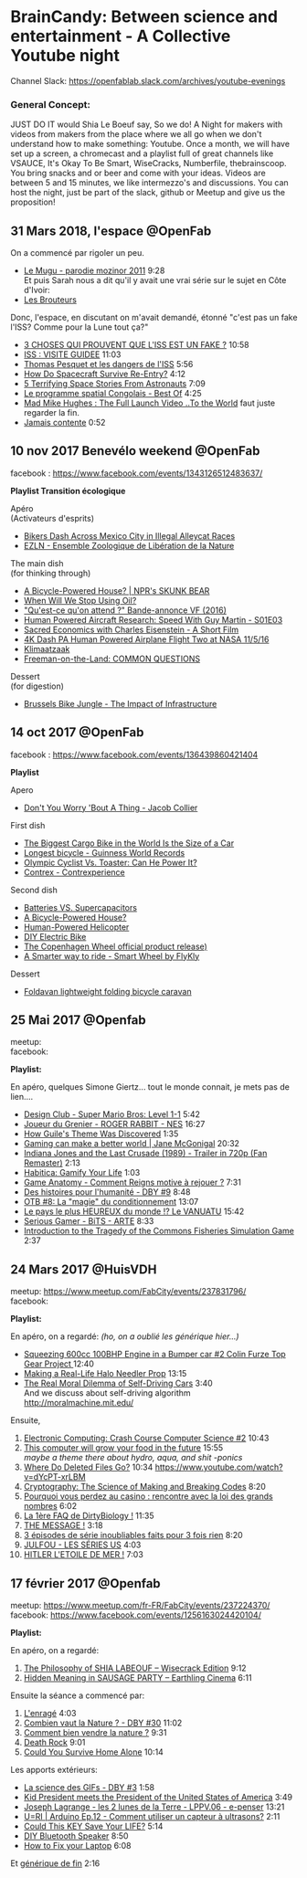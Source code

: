 # BrainCandy: Between science and entertainment - A Collective Youtube night

Channel Slack: https://openfablab.slack.com/archives/youtube-evenings  

### General Concept: 

JUST DO IT would Shia Le Boeuf say, So we do! 
A Night for makers with videos from makers from the place where we all go when we don't understand how to make something: Youtube. Once a month, we will have set up a screen, a chromecast and a playlist full of great channels like VSAUCE, It's Okay To Be Smart, WiseCracks, Numberfile, thebrainscoop. 
You bring snacks and or beer and come with your ideas. 
Videos are between 5 and 15 minutes, we like intermezzo's and discussions. 
You can host the night, just be part of the slack, github or Meetup and give us the proposition!

## 31 Mars 2018, l'espace @OpenFab

On a commencé par rigoler un peu.
- [Le Mugu - parodie mozinor 2011](https://www.youtube.com/watch?v=tMwJ2IqBFJs) 9:28  
Et puis Sarah nous a dit qu'il y avait une vrai série sur le sujet en Côte d'Ivoir:  
- [Les Brouteurs](https://www.youtube.com/watch?v=cw_4hE_iVd0) 

Donc, l'espace, en discutant on m'avait demandé, étonné "c'est pas un fake l'ISS? Comme pour la Lune tout ça?"
- [3 CHOSES QUI PROUVENT QUE L'ISS EST UN FAKE ?](https://www.youtube.com/watch?v=5qus7xi_wD4) 10:58
- [ISS : VISITE GUIDEE](https://www.youtube.com/watch?v=9wl8FKoqCZU) 11:03  
- [Thomas Pesquet et les dangers de l'ISS](https://www.youtube.com/watch?v=WzZPFyPHMjg) 5:56
- [How Do Spacecraft Survive Re-Entry?](https://www.youtube.com/watch?v=DcYI7BvUQ6Y) 4:12
- [5 Terrifying Space Stories From Astronauts](https://www.youtube.com/watch?v=Gwb0cnWZCqg) 7:09
- [Le programme spatial Congolais - Best Of](https://www.youtube.com/watch?v=CB41rCLnZ0o) 4:25
- [Mad Mike Hughes : The Full Launch Video ..To the World](https://youtu.be/M0WmenDhtaY?t=26m11s) faut juste regarder la fin.
- [Jamais contente](https://www.youtube.com/watch?v=OY0JyRz75zw) 0:52

## 10 nov 2017 Benevélo weekend @OpenFab
facebook : https://www.facebook.com/events/1343126512483637/

**Playlist Transition écologique**

Apéro  
(Activateurs d'esprits)  
- [Bikers Dash Across Mexico City in Illegal Alleycat Races](https://www.youtube.com/watch?v=fA4qqB8j8Gc)
- [EZLN - Ensemble Zoologique de Libération de la Nature](https://www.facebook.com/ezln.zoologique/videos/1062536057224625/)  

The main dish  
(for thinking through)  
- [A Bicycle-Powered House? | NPR's SKUNK BEAR](https://www.youtube.com/watch?v=xbUxt2x4InE)
- [When Will We Stop Using Oil?](https://www.youtube.com/watch?v=Fjbx5Xq_ULc)
- ["Qu'est-ce qu'on attend ?" Bande-annonce VF (2016)](https://www.youtube.com/watch?v=QwLvYV301MA)
- [Human Powered Aircraft Research: Speed With Guy Martin - S01E03](https://www.youtube.com/watch?v=O74jj4IytK8)
- [Sacred Economics with Charles Eisenstein - A Short Film](https://www.youtube.com/watch?v=EEZkQv25uEs)
- [4K Dash PA Human Powered Airplane Flight Two at NASA 11/5/16](https://www.youtube.com/watch?v=4GTZE7Xxdt0)
- [Klimaatzaak](https://www.facebook.com/Klimaatzaak/videos/1815169448746739/)
- [Freeman-on-the-Land: COMMON QUESTIONS](https://www.youtube.com/watch?v=8aO1E8HEeF4)  

Dessert  
(for digestion)  
- [Brussels Bike Jungle - The Impact of Infrastructure](https://www.youtube.com/watch?v=OSFHsuNdYjA)

## 14 oct 2017 @OpenFab
facebook : https://www.facebook.com/events/136439860421404

**Playlist**

Apero  
- [Don't You Worry 'Bout A Thing - Jacob Collier](https://m.youtube.com/watch?v=pvKUttYs5ow)  

First dish  
- [The Biggest Cargo Bike in the World Is the Size of a Car](https://vimeo.com/75231395)
- [Longest bicycle - Guinness World Records](https://www.youtube.com/watch?v=k-NpZQIQ6pE)
- [Olympic Cyclist Vs. Toaster: Can He Power It?](https://www.youtube.com/watch?t=3s&v=S4O5voOCqAQ)
- [Contrex - Contrexperience](https://www.youtube.com/watch?v=bGJSEEx2pXc)  

Second dish  
- [Batteries VS. Supercapacitors](https://www.youtube.com/watch?v=eK7rl5IHGwY)
- [A Bicycle-Powered House?](https://www.youtube.com/watch?v=xbUxt2x4InE)
- [Human-Powered Helicopter](https://www.youtube.com/watch?v=emK-qIbuJ-k)
- [DIY Electric Bike](https://www.youtube.com/watch?v=9rIIJbDkpN8)
- [The Copenhagen Wheel official product release)](https://www.youtube.com/watch?v=S10GMfG2NMY)
- [A Smarter way to ride - Smart Wheel by FlyKly](https://www.youtube.com/watch?v=stVWPB3aLGQ)  

Dessert   
- [Foldavan lightweight folding bicycle caravan](https://www.youtube.com/watch?v=wJtde3xz5Tc)

## 25 Mai 2017 @Openfab
meetup:  
facebook:  
 
**Playlist:**

En apéro, quelques Simone Giertz... tout le monde connait, je mets pas de lien....    

- [Design Club - Super Mario Bros: Level 1-1](https://www.youtube.com/watch?v=ZH2wGpEZVgE) 5:42
- [Joueur du Grenier - ROGER RABBIT - NES](https://youtu.be/nshFXWEKxs4) 16:27
- [How Guile's Theme Was Discovered](https://youtu.be/Yff_5avq18E) 1:35
- [Gaming can make a better world | Jane McGonigal](https://youtu.be/dE1DuBesGYM) 20:32
- [Indiana Jones and the Last Crusade (1989) - Trailer in 720p (Fan Remaster)](https://youtu.be/WGpq-LDV6jU) 2:13
- [Habitica: Gamify Your Life](https://youtu.be/hgdeJnSili0) 1:03
- [Game Anatomy - Comment Reigns motive à rejouer ?](https://youtu.be/X2LLCG--Uzs) 7:31
- [Des histoires pour l'humanité - DBY #9](https://youtu.be/Gkc7euz7Y74) 8:48
- [OTB #8: La "magie" du conditionnement](https://www.youtube.com/watch?v=9p_hc9qtcow) 13:07
- [Le pays le plus HEUREUX du monde !? Le VANUATU](https://www.youtube.com/watch?v=rIo3X0NMHLQ) 15:42
- [Serious Gamer - BiTS - ARTE](https://www.youtube.com/watch?v=U7NXmDA__58) 8:33
- [Introduction to the Tragedy of the Commons Fisheries Simulation Game](https://www.youtube.com/watch?v=Dh4WvCZXO0s) 2:37



 
## 24 Mars 2017 @HuisVDH

meetup: https://www.meetup.com/FabCity/events/237831796/    
facebook:  

**Playlist:**

En apéro, on a regardé: *(ho, on  a oublié les générique hier...)*   

- [Squeezing 600cc 100BHP Engine in a Bumper car #2 Colin Furze Top Gear Project
](https://www.youtube.com/watch?v=oKANFyeGXxc) 12:40
- [Making a Real-Life Halo Needler Prop](https://www.youtube.com/watch?v=pssuG0pK0d4) 13:15
- [The Real Moral Dilemma of Self-Driving Cars](https://www.youtube.com/watch?v=WBjY3QGNdAw) 3:40  
And we discuss about self-driving algorithm   
http://moralmachine.mit.edu/

Ensuite,

1. [Electronic Computing: Crash Course Computer Science #2](https://youtu.be/LN0ucKNX0hc ) 10:43  
2. [This computer will grow your food in the future](https://www.ted.com/talks/caleb_harper_this_computer_will_grow_your_food_in_the_future) 15:55  
*maybe a theme there about hydro, aqua, and shit -ponics*  
2. [Where Do Deleted Files Go?](https://youtu.be/G5s4-Kak49o ) 10:34
https://www.youtube.com/watch?v=dYcPT-xrLBM
3. [Cryptography: The Science of Making and Breaking Codes](https://youtu.be/-yFZGF8FHSg ) 8:20
4. [Pourquoi vous perdez au casino : rencontre avec la loi des grands nombres](https://youtu.be/HRnYFpdR8WM ) 6:02
5. [La 1ère FAQ de DirtyBiology !](https://youtu.be/8eSXPI7s-v0 ) 11:35
6. [THE MESSAGE !](https://youtu.be/33l6s-hwNss ) 3:18
7. [3 épisodes de série inoubliables faits pour 3 fois rien](https://youtu.be/ajQISTCJGrs ) 8:20
8. [JULFOU - LES SÉRIES US](https://youtu.be/OgOtagW4SEo ) 4:03
9. [HITLER L'ETOILE DE MER !](https://youtu.be/xBcJTVIxBak ) 7:03


## 17 février 2017 @Openfab
meetup: https://www.meetup.com/fr-FR/FabCity/events/237224370/  
facebook: https://www.facebook.com/events/1256163024420104/  

**Playlist:**

En apéro, on a regardé:

1. [The Philosophy of SHIA LABEOUF – Wisecrack Edition](https://youtu.be/6dsECbVahBw) 9:12  
2. [Hidden Meaning in SAUSAGE PARTY – Earthling Cinema](https://youtu.be/PmJ8wQKY_V8) 6:11  

Ensuite la séance a commencé par:

1. [L'enragé](https://youtu.be/ziUEFBm_t9k) 4:03
2. [Combien vaut la Nature ? - DBY #30](https://youtu.be/-IJnr0nUpVo) 11:02
3. [Comment bien vendre la nature ?](https://youtu.be/qFMycg39ctU) 9:31
4. [Death Rock](https://www.youtube.com/watch?v=J2xPQ36kfOY) 9:01
5. [Could You Survive Home Alone](https://www.youtube.com/watch?v=5NhijmGTwwo&feature=youtu.be) 10:14   

Les apports extérieurs:  

- [La science des GIFs - DBY #3](https://youtu.be/OD1nwi4kvXM) 1:58
- [Kid President meets the President of the United States of America](https://youtu.be/TssZ9Uma1-w) 3:49
- [Joseph Lagrange - les 2 lunes de la Terre - LPPV.06 - e-penser](https://youtu.be/BTaPtvxa_Uo) 13:21
- [U=RI | Arduino Ep.12 - Comment utiliser un capteur à ultrasons?](https://youtu.be/rkAzf_9h3tc) 2:11
- [Could This KEY Save Your LIFE?](https://youtu.be/l_VtS0PqGDs) 5:14
- [DIY Bluetooth Speaker](https://youtu.be/2HpLfTwabOE) 8:50
- [How to Fix your Laptop](https://youtu.be/d_H054zwCOY) 6:08  


Et [générique de fin](https://youtu.be/5-sfG8BV8wU) 2:16


